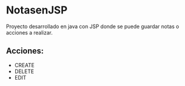 # NotasenJSP
Proyecto desarrollado en java con JSP donde se puede guardar notas o acciones a realizar.

## Acciones:
- CREATE
- DELETE
- EDIT
